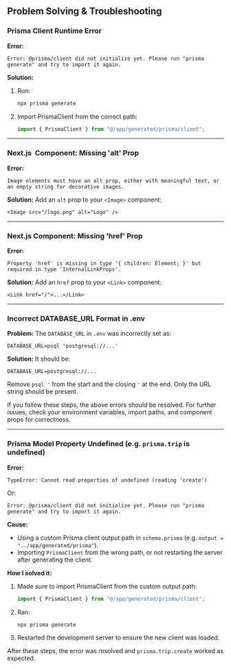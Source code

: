 ## Problem Solving & Troubleshooting

### Prisma Client Runtime Error

**Error:**

```
Error: @prisma/client did not initialize yet. Please run "prisma generate" and try to import it again.
```

**Solution:**

1. Run:
   ```bash
   npx prisma generate
   ```
2. Import PrismaClient from the correct path:
   ```ts
   import { PrismaClient } from "@/app/generated/prisma/client";
   ```

---

### Next.js <Image> Component: Missing 'alt' Prop

**Error:**

```
Image elements must have an alt prop, either with meaningful text, or an empty string for decorative images.
```

**Solution:**
Add an `alt` prop to your `<Image>` component:

```tsx
<Image src="/logo.png" alt="Logo" />
```

---

### Next.js <Link> Component: Missing 'href' Prop

**Error:**

```
Property 'href' is missing in type '{ children: Element; }' but required in type 'InternalLinkProps'.
```

**Solution:**
Add an `href` prop to your `<Link>` component:

```tsx
<Link href="/">...</Link>
```

---

### Incorrect DATABASE_URL Format in .env

**Problem:**
The `DATABASE_URL` in `.env` was incorrectly set as:

```
DATABASE_URL=psql 'postgresql://...'
```

**Solution:**
It should be:

```
DATABASE_URL=postgresql://...
```

Remove `psql '` from the start and the closing `'` at the end. Only the URL string should be present.

If you follow these steps, the above errors should be resolved. For further issues, check your environment variables, import paths, and component props for correctness.

---

### Prisma Model Property Undefined (e.g. `prisma.trip` is undefined)

**Error:**

```
TypeError: Cannot read properties of undefined (reading 'create')
```

Or:

```
Error: @prisma/client did not initialize yet. Please run "prisma generate" and try to import it again.
```

**Cause:**

- Using a custom Prisma client output path in `schema.prisma` (e.g. `output = "../app/generated/prisma"`).
- Importing `PrismaClient` from the wrong path, or not restarting the server after generating the client.

**How I solved it:**

1. Made sure to import PrismaClient from the custom output path:
   ```ts
   import { PrismaClient } from "@/app/generated/prisma/client";
   ```
2. Ran:
   ```bash
   npx prisma generate
   ```
3. Restarted the development server to ensure the new client was loaded.

After these steps, the error was resolved and `prisma.trip.create` worked as expected.
